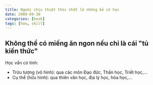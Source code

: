 ```yaml
---
title: Người chịu thiệt thòi nhất là những kẻ vô học
date: 2080-09-30
categories: [book]
tags: [how, skill]
---
```

## Không thể có miếng ăn ngon nếu chỉ là cái "tủ kiến thức"

Học vấn có tính:
- Trừu tượng (vô hình): qua các môn Đạo đức, Thần học, Triết học,...
- Cụ thể (hữu hình): qua thiên văn học, địa lý học, hóa học,...
